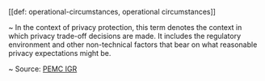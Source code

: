 [[def: operational-circumstances, operational circumstances]]

~ In the context of privacy protection, this term denotes the context in which privacy trade-off decisions are made. It includes the regulatory environment and other non-technical factors that bear on what reasonable privacy expectations might be.

~ Source: [PEMC IGR](https://kantarainitiative.org/download/pemc-implementors-guidance-report/)

